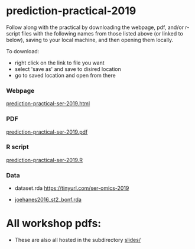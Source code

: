 # prediction-practical-2019

Follow along with the practical by downloading the webpage, pdf, and/or r-script files with the following names from those listed above (or linked to below), saving to your local machine, and then opening them locally.

To download: 
 * right click on the link to file you want
 * select 'save as' and save to disired location
 * go to saved location and open from there

### Webpage

[prediction-practical-ser-2019.html](htmlpreview.github.io?/https://github.com/yousefi138/prediction-practical-ser-2019/blob/master/prediction-practical-ser-2019.html)

### PDF

[prediction-practical-ser-2019.pdf](prediction-practical-ser-2019.pdf)

### R script

[prediction-practical-ser-2019.R](prediction-practical-ser-2019.R)

### Data

* dataset.rda https://tinyurl.com/ser-omics-2019

* [joehanes2016_st2_bonf.rda](joehanes2016_st2_bonf.rda)

# All workshop pdfs:

* These are also all hosted in the subdirectory [slides/](slides)






